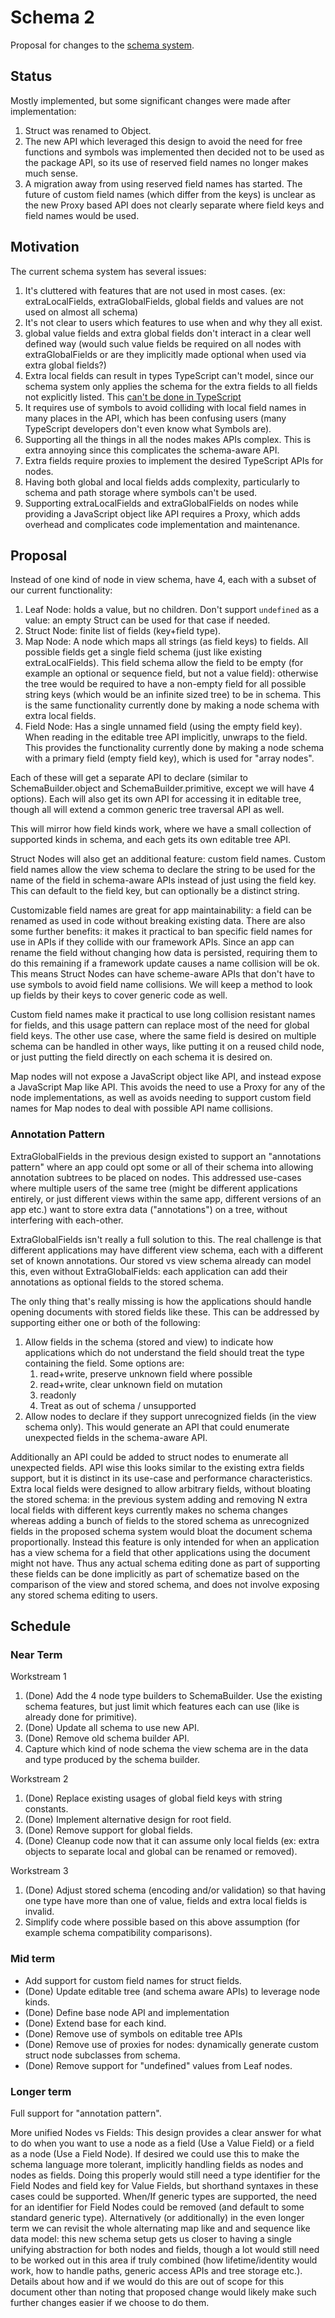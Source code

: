 # Schema 2

Proposal for changes to the [schema system](./stored-and-view-schema.md).

## Status

Mostly implemented, but some significant changes were made after implementation:

1. Struct was renamed to Object.
2. The new API which leveraged this design to avoid the need for free functions and symbols was implemented then decided not to be used as the package API, so its use of reserved field names no longer makes much sense.
3. A migration away from using reserved field names has started.
   The future of custom field names (which differ from the keys) is unclear as the new Proxy based API does not clearly separate where field keys and field names would be used.

## Motivation

The current schema system has several issues:

1. It's cluttered with features that are not used in most cases. (ex: extraLocalFields, extraGlobalFields, global fields and values are not used on almost all schema)
2. It's not clear to users which features to use when and why they all exist.
3. global value fields and extra global fields don't interact in a clear well defined way (would such value fields be required on all nodes with extraGlobalFields or are they implicitly made optional when used via extra global fields?)
4. Extra local fields can result in types TypeScript can't model, since our schema system only applies the schema for the extra fields to all fields not explicitly listed. This [can't be done in TypeScript](https://www.typescriptlang.org/play?noPropertyAccessFromIndexSignature=true&ts=4.5.5#code/PTAEBUCcE9QFwPagLYEMDWBTUr7QA7YDuAFppNgGYCWmANgCagBEqzo1AzqJ3JNQDsA5gBocAphV44KoAQFdkAI3IAuAFDqQoACIJM3AQjigiCSOnVwC2AMrVk+OtgC8oAN7qAkAG0ssQR4+QSEAXVVQf1BMAA84TAluVnYAfiD+YVAIhWVyAG51AF8CrTA9AzljU3N0DWtCUFtg4U4AeTgySHASVAEAHnBouISGbl4MoQA+UDd-BEoPUD9MAIFQAApBgB90kIBKcMiVofjEiFA0gUwAN3Iso9hiqxtG5qE2jvJu3oAmAZORmM3tM3ABRGIAYzo8gYmD64xCYnAkxK2gAQsYSPAyJxsKhZAAreTSAAGCOEJOeDVsM1eEw+nW+-WSKKpdh+tKa9PajJ6Aj+LNRZX0hiqSnk1EY6kE8UglFQELsDicmA5ni8qAi5KEBV8UUCnEOckUKkgBSepV0IsqJnFkoY0oEsvlisayucau8mt2wl1y1WjSNOVN5pKEIQAmkAH0GKg4KgAIwReyOZy09w4CLMGLsJ7hyMmGNx1A-ZPu1yLb3Z5hiJQRACsoCe2gAAnBOABaWKECFwLuQSDmUyDzL504meqYdT56Ox+MAZjLqYrGe9jebYDbne7mF7-cHkGHEaEoDHCQnNmnEdnxYALEuVenMywc7Ws9Bc7rNF4gA)
5. It requires use of symbols to avoid colliding with local field names in many places in the API, which has been confusing users (many TypeScript developers don't even know what Symbols are).
6. Supporting all the things in all the nodes makes APIs complex. This is extra annoying since this complicates the schema-aware API.
7. Extra fields require proxies to implement the desired TypeScript APIs for nodes.
8. Having both global and local fields adds complexity, particularly to schema and path storage where symbols can't be used.
9. Supporting extraLocalFields and extraGlobalFields on nodes while providing a JavaScript object like API requires a Proxy, which adds overhead and complicates code implementation and maintenance.

## Proposal

Instead of one kind of node in view schema, have 4, each with a subset of our current functionality:

1. Leaf Node: holds a value, but no children.
   Don't support `undefined` as a value: an empty Struct can be used for that case if needed.
2. Struct Node: finite list of fields (key+field type).
3. Map Node: A node which maps all strings (as field keys) to fields.
   All possible fields get a single field schema (just like existing extraLocalFields).
   This field schema allow the field to be empty (for example an optional or sequence field, but not a value field):
   otherwise the tree would be required to have a non-empty field for all possible string keys (which would be an infinite sized tree) to be in schema.
   This is the same functionality currently done by making a node schema with extra local fields.
4. Field Node: Has a single unnamed field (using the empty field key).
   When reading in the editable tree API implicitly, unwraps to the field.
   This provides the functionality currently done by making a node schema with a primary field (empty field key), which is used for "array nodes".

Each of these will get a separate API to declare (similar to SchemaBuilder.object and SchemaBuilder.primitive, except we will have 4 options).
Each will also get its own API for accessing it in editable tree, though all will extend a common generic tree traversal API as well.

This will mirror how field kinds work, where we have a small collection of supported kinds in schema, and each gets its own editable tree API.

Struct Nodes will also get an additional feature: custom field names.
Custom field names allow the view schema to declare the string to be used for the name of the field in schema-aware APIs instead of just using the field key.
This can default to the field key, but can optionally be a distinct string.

Customizable field names are great for app maintainability: a field can be renamed as used in code without breaking existing data.
There are also some further benefits:
it makes it practical to ban specific field names for use in APIs if they collide with our framework APIs.
Since an app can rename the field without changing how data is persisted, requiring them to do this remaining if a framework update causes a name collision will be ok.
This means Struct Nodes can have scheme-aware APIs that don't have to use symbols to avoid field name collisions.
We will keep a method to look up fields by their keys to cover generic code as well.

Custom field names make it practical to use long collision resistant names for fields, and this usage pattern can replace most of the need for global field keys.
The other use case, where the same field is desired on multiple schema can be handled in other ways, like putting it on a reused child node, or just putting the field directly on each schema it is desired on.

Map nodes will not expose a JavaScript object like API, and instead expose a JavaScript Map like API.
This avoids the need to use a Proxy for any of the node implementations, as well as avoids needing to support custom field names for Map nodes to deal with possible API name collisions.

### Annotation Pattern

ExtraGlobalFields in the previous design existed to support an "annotations pattern" where an app could opt some or all of their schema into allowing annotation subtrees to be placed on nodes.
This addressed use-cases where multiple users of the same tree (might be different applications entirely, or just different views within the same app, different versions of an app etc.) want to store extra data ("annotations") on a tree, without interfering with each-other.

ExtraGlobalFields isn't really a full solution to this.
The real challenge is that different applications may have different view schema, each with a different set of known annotations.
Our stored vs view schema already can model this, even without ExtraGlobalFields:
each application can add their annotations as optional fields to the stored schema.

The only thing that's really missing is how the applications should handle opening documents with stored fields like these.
This can be addressed by supporting either one or both of the following:

1.  Allow fields in the schema (stored and view) to indicate how applications which do not understand the field should treat the type containing the field.
    Some options are:
    1.  read+write, preserve unknown field where possible
    1.  read+write, clear unknown field on mutation
    1.  readonly
    1.  Treat as out of schema / unsupported
2.  Allow nodes to declare if they support unrecognized fields (in the view schema only).
    This would generate an API that could enumerate unexpected fields in the schema-aware API.

Additionally an API could be added to struct nodes to enumerate all unexpected fields.
API wise this looks similar to the existing extra fields support, but it is distinct in its use-case and performance characteristics.
Extra local fields were designed to allow arbitrary fields, without bloating the stored schema:
in the previous system adding and removing N extra local fields with different keys currently makes no schema changes whereas adding a bunch of fields to the stored schema as unrecognized fields in the proposed schema system would bloat the document schema proportionally.
Instead this feature is only intended for when an application has a view schema for a field that other applications using the document might not have.
Thus any actual schema editing done as part of supporting these fields can be done implicitly as part of schematize based on the comparison of the view and stored schema,
and does not involve exposing any stored schema editing to users.

## Schedule

### Near Term

Workstream 1

1. (Done) Add the 4 node type builders to SchemaBuilder. Use the existing schema features, but just limit which features each can use (like is already done for primitive).
2. (Done) Update all schema to use new API.
3. (Done) Remove old schema builder API.
4. Capture which kind of node schema the view schema are in the data and type produced by the schema builder.

Workstream 2

1. (Done) Replace existing usages of global field keys with string constants.
2. (Done) Implement alternative design for root field.
3. (Done) Remove support for global fields.
4. (Done) Cleanup code now that it can assume only local fields (ex: extra objects to separate local and global can be renamed or removed).

Workstream 3

1.  (Done) Adjust stored schema (encoding and/or validation) so that having one type have more than one of value, fields and extra local fields is invalid.
2.  Simplify code where possible based on this above assumption (for example schema compatibility comparisons).

### Mid term

-   Add support for custom field names for struct fields.
-   (Done) Update editable tree (and schema aware APIs) to leverage node kinds.
-   (Done) Define base node API and implementation
-   (Done) Extend base for each kind.
-   (Done) Remove use of symbols on editable tree APIs
-   (Done) Remove use of proxies for nodes: dynamically generate custom struct node subclasses from schema.
-   (Done) Remove support for "undefined" values from Leaf nodes.

### Longer term

Full support for "annotation pattern".

More unified Nodes vs Fields:
This design provides a clear answer for what to do when you want to use a node as a field (Use a Value Field) or a field as a node (Use a Field Node).
If desired we could use this to make the schema language more tolerant, implicitly handling fields as nodes and nodes as fields.
Doing this properly would still need a type identifier for the Field Nodes and field key for Value Fields, but shorthand syntaxes in these cases could be supported.
When/If generic types are supported, the need for an identifier for Field Nodes could be removed (and default to some standard generic type).
Alternatively (or additionally) in the even longer term we can revisit the whole alternating map like and and sequence like data model:
this new schema setup gets us closer to having a single unifying abstraction for both nodes and fields, though a lot would still need to be worked out in this area if truly combined
(how lifetime/identity would work, how to handle paths, generic access APIs and tree storage etc.).
Details about how and if we would do this are out of scope for this document other than noting that proposed change would likely make such further changes easier if we choose to do them.
